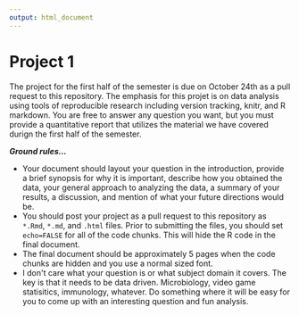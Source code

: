 ```yaml
---
output: html_document
---
```

Project 1
========

The project for the first half of the semester is due on October 24th as a pull
request to this repository. The emphasis for this projet is on data analysis
using tools of reproducible research including version tracking, knitr, and R
markdown. You are free to answer any question you want, but you must provide a
quantitative report that utilizes the material we have covered durign the first
half of the semester.

***Ground rules...***
* Your document should layout your question in the introduction, provide a brief
synopsis for why it is important, describe how you obtained the data, your general
approach to analyzing the data, a summary of your results, a discussion, and
mention of what your future directions would be.
* You should post your project as a pull request to this repository as `*.Rmd`,
`*.md`, and `.html` files. Prior to submitting the files, you should set
`echo=FALSE` for all of the code chunks. This will hide the R code in the final
document.
* The final document should be approximately 5 pages when the code chunks are
hidden and  you use a normal sized font.
* I don't care what your question is or what subject domain it covers. The key is
that it needs to be data driven. Microbiology, video game statisitics, immunology,
whatever. Do something where it will be easy for you to come up with an interesting
question and fun analysis.
